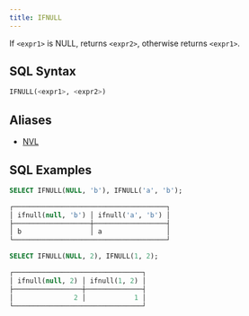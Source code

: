 ```yaml
---
title: IFNULL
---
```


If `<expr1>` is NULL, returns `<expr2>`, otherwise returns `<expr1>`.

## SQL Syntax

```sql
IFNULL(<expr1>, <expr2>)
```

## Aliases

- [NVL](nvl)

## SQL Examples

```sql
SELECT IFNULL(NULL, 'b'), IFNULL('a', 'b');

┌──────────────────────────────────────┐
│ ifnull(null, 'b') │ ifnull('a', 'b') │
├───────────────────┼──────────────────┤
│ b                 │ a                │
└──────────────────────────────────────┘

SELECT IFNULL(NULL, 2), IFNULL(1, 2);

┌────────────────────────────────┐
│ ifnull(null, 2) │ ifnull(1, 2) │
├─────────────────┼──────────────┤
│               2 │            1 │
└────────────────────────────────┘
```